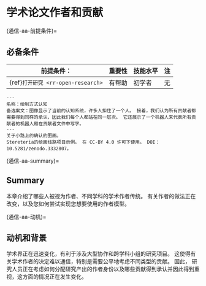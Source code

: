 # 学术论文作者和贡献

(通信-aa-前提条件)=
## 必备条件

| 前提条件：                                | 重要性 | 技能水平 | 注 |
| ------------------------------------ | --- | ---- | - |
| {ref}`打开研究 <rr-open-research>` | 有帮助 | 初学者  | 无 |

```{figure} ../figures/theturingway-acknowledgement.jpg
---
名称：绘制方式认知
备选案文：图像显示了当前的认知系统，许多人扣住了一个人。 接着，我们认为所有贡献者都需要得到同样的承认，因此我们每个人都站在同一层次。 它还展示了一个机器人来代表所有贡献者的机器人和在贡献者文件中写字。
---
关于小路上的确认的图画。
Stereteria的绘画线路项目示例。 在 CC-BY 4.0 许可下使用。 DOI：10.5281/zenodo.3332807。
```

(通信-aa-summary)=
## Summary
本章介绍了哪些人被视为作者、不同学科的学术作者传统。 有关作者的做法正在改变，以及您如何尝试实现您想要使用的作者模型。

(通信-aa-动机)=
## 动机和背景
学术界正在迅速变化，有利于涉及大型协作和跨学科小组的研究项目。 这使得有关学术作者的决定难以通信，特别是需要公平地考虑不同类型的贡献。 因此， 研究人员正在考虑如何分配研究产出的作者身份以及哪些贡献得到承认并因此得到重视，这方面的情况正在发生变化。
